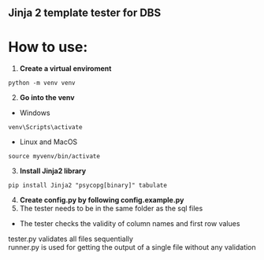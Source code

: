 ## Jinja 2 template tester for DBS


# How to use:
1. **Create a virtual enviroment**
```shell
python -m venv venv
```
2. **Go into the venv**  
* Windows
```shell
venv\Scripts\activate
```
* Linux and MacOS
```shell
source myvenv/bin/activate
```
3. **Install Jinja2 library**
```shell
pip install Jinja2 "psycopg[binary]" tabulate
```
4. **Create config.py by following config.example.py**
5. The tester needs to be in the same folder as the sql files
- The tester checks the validity of column names and first row values

tester.py validates all files sequentially\
runner.py is used for getting the output of a single file without any validation
